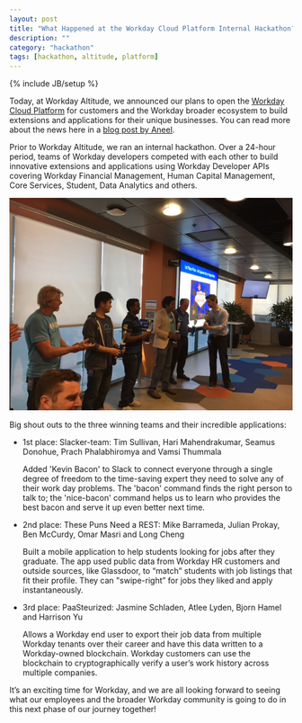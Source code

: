 ```yaml
---
layout: post
title: "What Happened at the Workday Cloud Platform Internal Hackathon?"
description: ""
category: "hackathon"
tags: [hackathon, altitude, platform]
---
```

{% include JB/setup %}

Today, at Workday Altitude, we announced our plans to open the 
[Workday Cloud Platform](https://www.workday.com/en-us/applications/workday-cloud-platform.html) 
for customers and the Workday broader ecosystem to build extensions and applications for their unique businesses. 
You can read more about the news here in a [blog post by Aneel](http://blogs.workday.com/open-up-workday-cloud-platform/).

Prior to Workday Altitude, we ran an internal hackathon. Over a 24-hour period, teams of Workday developers competed with each other to build innovative extensions and applications using Workday Developer APIs covering Workday 
Financial Management, Human Capital Management, Core Services, Student, Data Analytics and others. 

![Workday Internal Hackathon](/assets/hackathon/workday_internal_hackathon_2017.jpg)

Big shout outs to the three winning teams and their incredible applications:

* 1st place: Slacker-team: Tim Sullivan, Hari Mahendrakumar, Seamus Donohue, Prach Phalabhiromya and Vamsi Thummala

    Added 'Kevin Bacon' to Slack to connect everyone through a single degree of freedom to the time-saving expert they need to solve any of their work day problems. The 'bacon' command finds the right person to talk to; the 'nice-bacon' command helps us to learn who provides the best bacon and serve it up even better next time.

* 2nd place: These Puns Need a REST: Mike Barrameda, Julian Prokay, Ben McCurdy, Omar Masri and Long Cheng

    Built a mobile application to help     students looking for jobs after they graduate. The app used public data from Workday HR customers and outside sources, like Glassdoor, to “match” students with job listings that fit their profile. They can "swipe-right” for jobs they liked and apply instantaneously.

* 3rd place: PaaSteurized: Jasmine Schladen, Atlee Lyden, Bjorn Hamel and Harrison Yu

    Allows a Workday end user to export their job data from multiple Workday tenants over their career and have this data written to a Workday-owned blockchain. Workday customers can use the blockchain to cryptographically verify a user’s work history across multiple companies.


It’s an exciting time for Workday, and we are all looking forward to seeing what our employees and the broader Workday community is going to do in this next phase of our journey together! 

